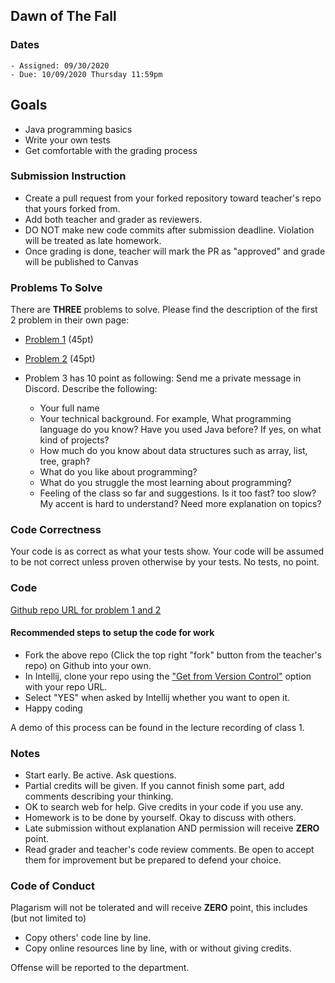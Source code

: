 ## Dawn of The Fall

### Dates

    - Assigned: 09/30/2020
    - Due: 10/09/2020 Thursday 11:59pm

## Goals ##

- Java programming basics
- Write your own tests
- Get comfortable with the grading process

### Submission Instruction

- Create a pull request from your forked repository toward teacher's repo that yours forked from.
- Add both teacher and grader as reviewers.
- DO NOT make new code commits after submission deadline. Violation will be treated as late homework.
- Once grading is done, teacher will mark the PR as "approved" and grade will be published to Canvas

### Problems To Solve

There are **THREE** problems to solve. Please find the description of the first 2 problem in their own page:

- [Problem 1](problem_1.md) (45pt)
- [Problem 2](problem_2.md) (45pt)

- Problem 3 has 10 point as following: Send me a private message in Discord. Describe the following:
  - Your full name
  - Your technical background. For example, What programming language do you know? Have you used Java before? If yes, on what kind of projects? 
  - How much do you know about data structures such as array, list, tree, graph?
  - What do you like about programming?
  - What do you struggle the most learning about programming?
  - Feeling of the class so far and suggestions. Is it too fast? too slow? My accent is hard to understand? Need more explanation on topics?
### Code Correctness ###

Your code is as correct as what your tests show. Your code will be assumed to be not correct unless proven otherwise by your tests. No tests, no point. 

### Code ###

[Github repo URL for problem 1 and 2](https://github.com/pdgetrf/CSS143B-2020Fall-homework1)

####  Recommended steps to setup the code for work ####

- Fork the above repo (Click the top right "fork" button from the teacher's repo) on Github into your own.
- In Intellij, clone your repo using the ["Get from Version Control"](https://www.jetbrains.com/help/idea/manage-projects-hosted-on-github.html) option with your repo URL.
- Select "YES" when asked by Intellij whether you want to open it.
- Happy coding

A demo of this process can be found in the lecture recording of class 1.

### Notes ###

- Start early. Be active. Ask questions.
- Partial credits will be given. If you cannot finish some part, add comments describing your thinking.
- OK to search web for help. Give credits in your code if you use any. 
- Homework is to be done by yourself. Okay to discuss with others. 
- Late submission without explanation AND permission will receive **ZERO** point.  
- Read grader and teacher's code review comments. Be open to accept them for improvement but be prepared to defend your choice. 

### Code of Conduct

Plagarism will not be tolerated and will receive **ZERO** point, this includes (but not limited to)

- Copy others' code line by line.
- Copy online resources line by line, with or without giving credits.

Offense will be reported to the department.

